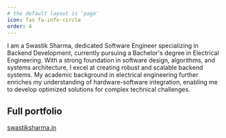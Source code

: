 ```yaml
---
# the default layout is 'page'
icon: fas fa-info-circle
order: 4
---
```

I am a Swastik Sharma, dedicated Software Engineer specializing in Backend Development, currently pursuing a Bachelor's degree in Electrical Engineering. With a strong foundation in software design, algorithms, and systems architecture, I excel at creating robust and scalable backend systems. My academic background in electrical engineering further enriches my understanding of hardware-software integration, enabling me to develop optimized solutions for complex technical challenges.


## Full portfolio
[swastiksharma.in](https://swastiksharma.in)
